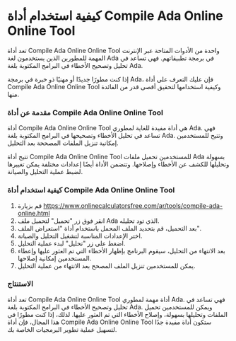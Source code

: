 كيفية استخدام أداة Compile Ada Online Online Tool
=================================================

تعد أداة Compile Ada Online Online Tool واحدة من الأدوات المتاحة عبر الإنترنت المهمة للمطورين الذين يستخدمون لغة Ada في برمجة تطبيقاتهم. فهي تساعد في تحليل وتصحيح الأخطاء في البرامج المكتوبة بلغة Ada.

إذا كنت مطورًا جديدًا أو مهنيًا ذو خبرة في برمجة Ada، فإن عليك التعرف على أداة Compile Ada Online Online Tool وكيفية استخدامها لتحقيق أقصى قدر من الفائدة منها.

###  مقدمة عن أداة Compile Ada Online Online Tool 

أداة Compile Ada Online Online Tool هي أداة مفيدة للغاية لمطوري Ada. فهي تساعد في تحليل الأخطاء وتصحيحها في البرامج المكتوبة بلغة Ada. وتتيح للمستخدمين إمكانية تنزيل الملفات المصححة بعد التحليل.

تتيح أداة Compile Ada Online Online Tool للمستخدمين تحميل ملفات Ada بسهولة وتحليلها للكشف عن الأخطاء وإصلاحها. وتتضمن الأداة أيضًا إعدادات مختلفة يمكن تغييرها لضبط عملية التحليل والصيانة.

###  كيفية استخدام أداة Compile Ada Online Online Tool 

1. قم بزيارة <https://www.onlinecalculatorsfree.com/ar/tools/compile-ada-online.html>
2. انقر فوق زر "تحميل" لتحميل ملف Ada الذي تود تحليله.
3. بعد التحميل، قم بتحديد الملف المحمل باستخدام أداة "استعراض الملف".
4. اختر الإعدادات المناسبة لتشغيل التحليل والصيانة.
5. اضغط على زر "تحليل" لبدء عملية التحليل.
6. بعد الانتهاء من التحليل، سيقوم البرنامج بإظهار الأخطاء التي تم العثور عليها وإعطاء المستخدمين إمكانية إصلاحها.
7. يمكن للمستخدمين تنزيل الملف المصحح بعد الانتهاء من عملية التحليل.

###  الاستنتاج 

تعد أداة Compile Ada Online Online Tool أداة مهمة لمطوري Ada. فهي تساعد في تحليل وتصحيح الأخطاء في البرامج المكتوبة بلغة Ada. ويمكن للمستخدمين تحميل الملفات وتحليلها بسهولة، وإصلاح الأخطاء التي تم العثور عليها. لذلك، إذا كنت مطورًا في هذا المجال، فإن أداة Compile Ada Online Online Tool ستكون أداة مفيدة جدًا لتسهيل عملية تطوير البرمجيات الخاصة بك.
